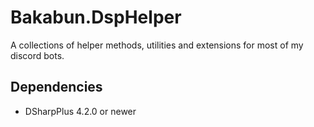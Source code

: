 # Bakabun.DspHelper

A collections of helper methods, utilities and extensions for most of my discord bots. 

## Dependencies

- DSharpPlus 4.2.0 or newer